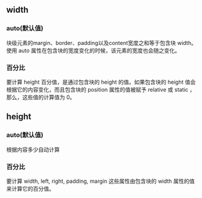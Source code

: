## width
### auto(默认值)
块级元素的margin、border、padding以及content宽度之和等于包含块 width。使用 auto 属性在包含块的宽度变化的时候，该元素的宽度也会随之变化。

### 百分比
要计算 height 百分值，是通过包含块的 height 的值。如果包含块的 height 值会根据它的内容变化，而且包含块的 position 属性的值被赋予 relative 或 static ，那么，这些值的计算值为 0。

## height
### auto(默认值)
根据内容多少自动计算

### 百分比
要计算 width, left, right, padding, margin 这些属性由包含块的 width 属性的值来计算它的百分值。